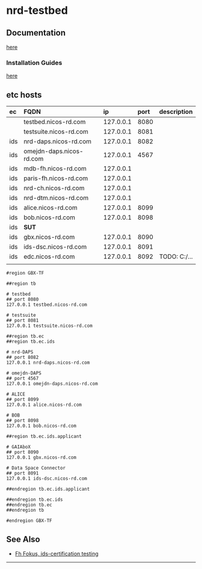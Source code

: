 # nrd-testbed

## Documentation

[here](./docs/README.md)

### Installation Guides

[here](./docs/install/README.md)

## etc hosts

| ec  | FQDN                     | ip        | port | description  |
|:----|:-------------------------|:----------|:-----|:-------------|
|     | testbed.nicos-rd.com     | 127.0.0.1 | 8080 |              |
|     | testsuite.nicos-rd.com   | 127.0.0.1 | 8081 |              |
| ids | nrd-daps.nicos-rd.com    | 127.0.0.1 | 8082 |              |
| ids | omejdn-daps.nicos-rd.com | 127.0.0.1 | 4567 |              |
| ids | mdb-fh.nicos-rd.com      | 127.0.0.1 |      |              |
| ids | paris-fh.nicos-rd.com    | 127.0.0.1 |      |              |
| ids | nrd-ch.nicos-rd.com      | 127.0.0.1 |      |              |
| ids | nrd-dtm.nicos-rd.com     | 127.0.0.1 |      |              |
| ids | alice.nicos-rd.com       | 127.0.0.1 | 8099 |              |
| ids | bob.nicos-rd.com         | 127.0.0.1 | 8098 |              |
| ids | **SUT**                  |           |      |              |
| ids | gbx.nicos-rd.com         | 127.0.0.1 | 8090 |              |
| ids | ids-dsc.nicos-rd.com     | 127.0.0.1 | 8091 |              |
| ids | edc.nicos-rd.com         | 127.0.0.1 | 8092 | TODO: C:/... |
|     |                          |           |      |              |

```
#region GBX-TF

##region tb

# testbed
## port 8080
127.0.0.1 testbed.nicos-rd.com

# testsuite
## port 8081
127.0.0.1 testsuite.nicos-rd.com

##region tb.ec
##region tb.ec.ids

# nrd-DAPS
## port 8082
127.0.0.1 nrd-daps.nicos-rd.com

# omejdn-DAPS
## port 4567
127.0.0.1 omejdn-daps.nicos-rd.com

# ALICE
## port 8099
127.0.0.1 alice.nicos-rd.com

# BOB
## port 8098
127.0.0.1 bob.nicos-rd.com

##region tb.ec.ids.applicant

# GAIAboX
## port 8090
127.0.0.1 gbx.nicos-rd.com

# Data Space Connector
## port 8091
127.0.0.1 ids-dsc.nicos-rd.com

##endregion tb.ec.ids.applicant

##endregion tb.ec.ids
##endregion tb.ec
##endregion tb

#endregion GBX-TF
```

## See Also

- [Fh Fokus, ids-certification testing](https://gitlab.cc-asp.fraunhofer.de/ksa/ids-certification-testing)

---
